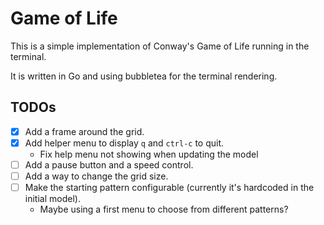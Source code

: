 # Game of Life

This is a simple implementation of Conway's Game of Life running in the terminal.

It is written in Go and using bubbletea for the terminal rendering.

## TODOs

- [x] Add a frame around the grid.
- [x] Add helper menu to display `q` and `ctrl-c` to quit.
    - Fix help menu not showing when updating the model
- [ ] Add a pause button and a speed control.
- [ ] Add a way to change the grid size.
- [ ] Make the starting pattern configurable (currently it's hardcoded in the initial model).
    - Maybe using a first menu to choose from different patterns?
